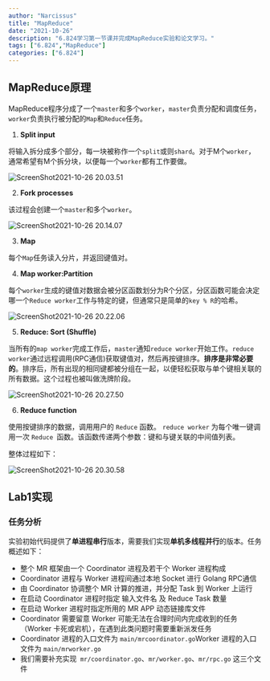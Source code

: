 ```yaml
---
author: "Narcissus"
title: "MapReduce"
date: "2021-10-26"
description: "6.824学习第一节课并完成MapReduce实验和论文学习。"
tags: ["6.824","MapReduce"]
categories: ["6.824"]
---
```


## MapReduce原理

MapReduce程序分成了一个`master`和多个`worker`，`master`负责分配和调度任务，`worker`负责执行被分配的`Map`和`Reduce`任务。

1. **Split input**

将输入拆分成多个部分，每一块被称作一个`split`或则`shard`。对于M个`worker`，通常希望有M个拆分块，以便每一个`worker`都有工作要做。

![ScreenShot2021-10-26 20.03.51](https://narcissusblog-img.oss-cn-beijing.aliyuncs.com/uPic/file-10/ScreenShot2021-10-26%2020.03.51.png)

2. **Fork processes**

该过程会创建一个`master`和多个`worker`。

![ScreenShot2021-10-26 20.14.07](https://narcissusblog-img.oss-cn-beijing.aliyuncs.com/uPic/file-10/ScreenShot2021-10-26%2020.14.07.png)

3. **Map**

每个`Map`任务读入分片，并返回键值对。

4. **Map worker:Partition**

每个`worker`生成的键值对数据会被分区函数划分为R个分区，分区函数可能会决定哪一个`Reduce worker`工作与特定的键，但通常只是简单的`key % R`的哈希。

![ScreenShot2021-10-26 20.22.06](https://narcissusblog-img.oss-cn-beijing.aliyuncs.com/uPic/file-10/ScreenShot2021-10-26%2020.22.06.png)

5. **Reduce: Sort (Shuffle)**

当所有的`map worker`完成工作后，`master`通知`reduce worker`开始工作。`reduce worker`通过远程调用(RPC通信)获取键值对，然后再按键排序。**排序是非常必要的**。排序后，所有出现的相同键都被分组在一起，以便轻松获取与单个键相关联的所有数据。这个过程也被叫做洗牌阶段。

![ScreenShot2021-10-26 20.27.50](https://narcissusblog-img.oss-cn-beijing.aliyuncs.com/uPic/file-10/ScreenShot2021-10-26%2020.27.50.png)

6. **Reduce function**

使用按键排序的数据，调用用户的 `Reduce` 函数。 `reduce worker` 为每个唯一键调用一次 `Reduce `函数。该函数传递两个参数：键和与键关联的中间值列表。

整体过程如下：

![ScreenShot2021-10-26 20.30.58](https://narcissusblog-img.oss-cn-beijing.aliyuncs.com/uPic/file-10/ScreenShot2021-10-26%2020.30.58.png)

## Lab1实现

### 任务分析

实验初始代码提供了**单进程串行**版本，需要我们实现**单机多线程并行**的版本。任务概述如下：

- 整个 MR 框架由一个 Coordinator 进程及若干个 Worker 进程构成
- Coordinator 进程与 Worker 进程间通过本地 Socket 进行 Golang RPC通信
- 由 Coordinator 协调整个 MR 计算的推进，并分配 Task 到 Worker 上运行
- 在启动 Coordinator 进程时指定 输入文件名 及 Reduce Task 数量
- 在启动 Worker 进程时指定所用的 MR APP 动态链接库文件
- Coordinator 需要留意 Worker 可能无法在合理时间内完成收到的任务（Worker 卡死或宕机），在遇到此类问题时需要重新派发任务
- Coordinator 进程的入口文件为 `main/mrcoordinator.go`Worker 进程的入口文件为 `main/mrworker.go`
- 我们需要补充实现` mr/coordinator.go`、`mr/worker.go`、`mr/rpc.go` 这三个文件

